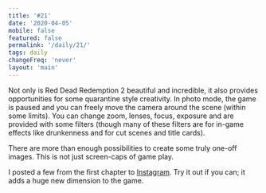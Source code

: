 ```yaml
---
title: '#21'
date: '2020-04-05'
mobile: false
featured: false
permalink: '/daily/21/'
tags: daily
changeFreq: 'never'
layout: 'main'
---
```


Not only is Red Dead Redemption 2 beautiful and incredible, it also provides opportunities for some quarantine style creativity. In photo mode, the game is paused and you can freely move the camera around the scene (within some limits). You can change zoom, lenses, focus, exposure and are provided with some filters (though many of these filters are for in-game effects like drunkenness and for cut scenes and title cards).

There are more than enough possibilities to create some truly one-off images. This is not just screen-caps of game play.

I posted a few from the first chapter to [Instagram](https://www.instagram.com/p/B-mb2vcFCnq/). Try it out if you can; it adds a huge new dimension to the game.
